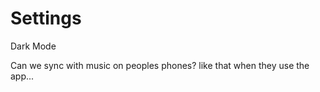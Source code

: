 # Settings

Dark Mode

Can we sync with music on peoples phones?  like that when they use the app...

